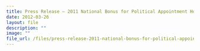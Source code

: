 ```yaml
---
title: Press Release – 2011 National Bonus for Political Appointment Holders
date: 2012-03-26
layout: file
description: ""
image: ""
file_url: /files/press-release-2011-national-bonus-for-political-appointment-holders.pdf
---
```

